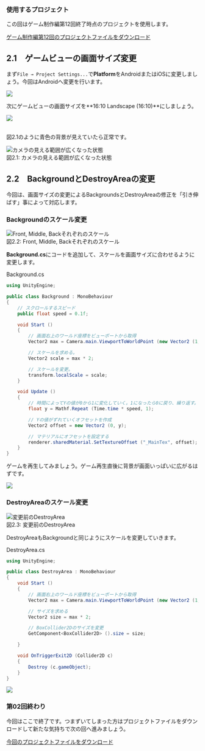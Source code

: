 ### 使用するプロジェクト

この回はゲーム制作編第12回終了時点のプロジェクトを使用します。

[ゲーム制作編第12回のプロジェクトファイルをダウンロード](../game/project/game_12_ShootingGame.zip)

<span id="h2-1"></span>2.1　ゲームビューの画面サイズ変更
--------------------------------------------------------

まず`File → Project Settings...`で**Platform**をAndroidまたはiOSに変更しましょう。今回はAndroidへ変更を行います。



![](images/02/switch_android.png)



次にゲームビューの画面サイズを**16:10 Landscape (16:10)**にしましょう。



![](images/02/change_screen_size.png)



<br/>図2.1のように青色の背景が見えていたら正常です。



![カメラの見える範囲が広くなった状態](images/02/screen_1.png)
<br/>図2.1: カメラの見える範囲が広くなった状態



<span id="h2-2"></span>2.2　BackgroundとDestroyAreaの変更
---------------------------------------------------------

今回は、画面サイズの変更によるBackgroundsとDestroyAreaの修正を「引き伸ばす」事によって対応します。

### <span id="h2-2-1"></span>Backgroundのスケール変更



![Front, Middle, Backそれぞれのスケール](images/02/backgrounds.png)
<br/>図2.2: Front, Middle, Backそれぞれのスケール



**Background.cs**にコードを追加して、スケールを画面サイズに合わせるように変更します。



Background.cs

```cs
using UnityEngine;

public class Background : MonoBehaviour
{
    // スクロールするスピード
    public float speed = 0.1f;

    void Start ()
    {
        // 画面右上のワールド座標をビューポートから取得
        Vector2 max = Camera.main.ViewportToWorldPoint (new Vector2 (1, 1));

        // スケールを求める。
        Vector2 scale = max * 2;

        // スケールを変更。
        transform.localScale = scale;
    }

    void Update ()
    {
        // 時間によってYの値が0から1に変化していく。1になったら0に戻り、繰り返す。
        float y = Mathf.Repeat (Time.time * speed, 1);

        // Yの値がずれていくオフセットを作成
        Vector2 offset = new Vector2 (0, y);

        // マテリアルにオフセットを設定する
        renderer.sharedMaterial.SetTextureOffset ("_MainTex", offset);
    }
}
```



ゲームを再生してみましょう。ゲーム再生直後に背景が画面いっぱいに広がるはずです。



![](images/02/fit_scale.png)



### <span id="h2-2-2"></span>DestroyAreaのスケール変更



![変更前のDestroyArea](images/02/destroyarea.png)
<br/>図2.3: 変更前のDestroyArea



DestroyAreaもBackgroundと同じようにスケールを変更していきます。



DestroyArea.cs

```cs
using UnityEngine;

public class DestroyArea : MonoBehaviour
{
    void Start ()
    {
        // 画面右上のワールド座標をビューポートから取得
        Vector2 max = Camera.main.ViewportToWorldPoint (new Vector2 (1, 1));

        // サイズを求める
        Vector2 size = max * 2;

        // BoxCollider2Dのサイズを変更
        GetComponent<BoxCollider2D> ().size = size;

    }

    void OnTriggerExit2D (Collider2D c)
    {
        Destroy (c.gameObject);
    }
}
```





![](images/02/fit_size.png)



### 第02回終わり

今回はここで終了です。つまずいてしまった方はプロジェクトファイルをダウンロードして新たな気持ちで次の回へ進みましょう。

[今回のプロジェクトファイルをダウンロード](project/mobile_02_ShootingGame.zip)

